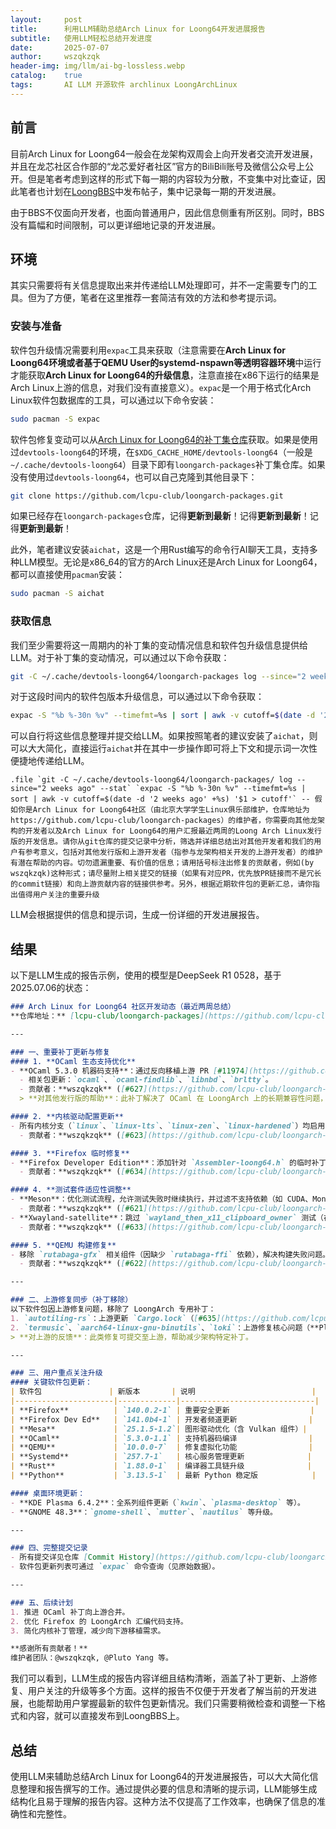 ```yaml
---
layout:     post
title:      利用LLM辅助总结Arch Linux for Loong64开发进展报告
subtitle:   使用LLM轻松总结开发进度
date:       2025-07-07
author:     wszqkzqk
header-img: img/llm/ai-bg-lossless.webp
catalog:    true
tags:       AI LLM 开源软件 archlinux LoongArchLinux
---
```


## 前言

目前Arch Linux for Loong64一般会在龙架构双周会上向开发者交流开发进展，并且在龙芯社区合作部的“龙芯爱好者社区”官方的BiliBili账号及微信公众号上公开。但是笔者考虑到这样的形式下每一期的内容较为分散，不变集中对比查证，因此笔者也计划在[LoongBBS](https://www.loongbbs.cn/)中发布帖子，集中记录每一期的开发进展。

由于BBS不仅面向开发者，也面向普通用户，因此信息侧重有所区别。同时，BBS没有篇幅和时间限制，可以更详细地记录的开发进展。

## 环境

其实只需要将有关信息提取出来并传递给LLM处理即可，并不一定需要专门的工具。但为了方便，笔者在这里推荐一套简洁有效的方法和参考提示词。

### 安装与准备

软件包升级情况需要利用`expac`工具来获取（注意需要在**Arch Linux for Loong64环境或者基于QEMU User的systemd-nspawn等透明容器环境**中运行才能获取**Arch Linux for Loong64的升级信息**，注意直接在x86下运行的结果是Arch Linux上游的信息，对我们没有直接意义）。`expac`是一个用于格式化Arch Linux软件包数据库的工具，可以通过以下命令安装：

```bash
sudo pacman -S expac
```

软件包修复变动可以从[Arch Linux for Loong64的补丁集仓库](https://github.com/lcpu-club/loongarch-packages)获取。如果是使用过`devtools-loong64`的环境，在`$XDG_CACHE_HOME/devtools-loong64`（一般是`~/.cache/devtools-loong64`）目录下即有`loongarch-packages`补丁集仓库。如果没有使用过`devtools-loong64`，也可以自己克隆到其他目录下：

```bash
git clone https://github.com/lcpu-club/loongarch-packages.git
```

如果已经存在`loongarch-packages`仓库，记得**更新到最新**！记得**更新到最新**！记得**更新到最新**！

此外，笔者建议安装`aichat`，这是一个用Rust编写的命令行AI聊天工具，支持多种LLM模型。无论是x86_64的官方的Arch Linux还是Arch Linux for Loong64，都可以直接使用`pacman`安装：

```bash
sudo pacman -S aichat
```

### 获取信息

我们至少需要将这一周期内的补丁集的变动情况信息和软件包升级信息提供给LLM。对于补丁集的变动情况，可以通过以下命令获取：

```bash
git -C ~/.cache/devtools-loong64/loongarch-packages log --since="2 weeks ago" --stat
```

对于这段时间内的软件包版本升级信息，可以通过以下命令获取：

```bash
expac -S "%b %-30n %v" --timefmt=%s | sort | awk -v cutoff=$(date -d '2 weeks ago' +%s) '$1 > cutoff'
```

可以自行将这些信息整理并提交给LLM。如果按照笔者的建议安装了`aichat`，则可以大大简化，直接运行`aichat`并在其中一步操作即可将上下文和提示词一次性便捷地传递给LLM。

```
.file `git -C ~/.cache/devtools-loong64/loongarch-packages/ log --since="2 weeks ago" --stat` `expac -S "%b %-30n %v" --timefmt=%s | sort | awk -v cutoff=$(date -d '2 weeks ago' +%s) '$1 > cutoff'` -- 假如你是Arch Linux for Loong64社区（由北京大学学生Linux俱乐部维护，仓库地址为https://github.com/lcpu-club/loongarch-packages）的维护者，你需要向其他龙架构的开发者以及Arch Linux for Loong64的用户汇报最近两周的Loong Arch Linux发行版的开发信息。请你从git仓库的提交记录中分析，筛选并详细总结出对其他开发者和我们的用户有参考意义，包括对其他发行版和上游开发者（指参与龙架构相关开发的上游开发者）的维护有潜在帮助的内容。切勿遗漏重要、有价值的信息；请用括号标注出修复的贡献者，例如(by wszqkzqk)这种形式；请尽量附上相关提交的链接（如果有对应PR，优先放PR链接而不是冗长的commit链接）和向上游贡献内容的链接供参考。另外，根据近期软件包的更新汇总，请你指出值得用户关注的重要升级
```

LLM会根据提供的信息和提示词，生成一份详细的开发进展报告。

## 结果

以下是LLM生成的报告示例，使用的模型是DeepSeek R1 0528，基于2025.07.06的状态：

```markdown
### Arch Linux for Loong64 社区开发动态（最近两周总结）  
**仓库地址：** [lcpu-club/loongarch-packages](https://github.com/lcpu-club/loongarch-packages)  

---

### 一、重要补丁更新与修复  
#### 1. **OCaml 生态支持优化**  
- **OCaml 5.3.0 机器码支持**：通过反向移植上游 PR [#11974](https://github.com/ocaml/ocaml/pull/11974)，为 LoongArch 启用机器码编译支持，修复了依赖 OCaml 的多个软件包（如 `libnbd`, `brltty`）的功能问题。  
  - 相关包更新：`ocaml`、`ocaml-findlib`、`libnbd`、`brltty`。  
  - 贡献者：**wszqkzqk** ([#627](https://github.com/lcpu-club/loongarch-packages/pull/627), [#628](https://github.com/lcpu-club/loongarch-packages/pull/628), [#629](https://github.com/lcpu-club/loongarch-packages/pull/629), [#632](https://github.com/lcpu-club/loongarch-packages/pull/632))。  
  > **对其他发行版的帮助**：此补丁解决了 OCaml 在 LoongArch 上的长期兼容性问题，可被其他发行版参考。

#### 2. **内核驱动配置更新**  
- 所有内核分支（`linux`、`linux-lts`、`linux-zen`、`linux-hardened`）均启用 **Intel Xe 显卡驱动**：通过 `CONFIG_DRM_XE_FORCE_PROBE="*"` 默认启用 Intel 新显卡驱动，改善显卡兼容性。  
  - 贡献者：**wszqkzqk** ([#623](https://github.com/lcpu-club/loongarch-packages/pull/623), [#624](https://github.com/lcpu-club/loongarch-packages/pull/624), [#625](https://github.com/lcpu-club/loongarch-packages/pull/625), [#626](https://github.com/lcpu-club/loongarch-packages/pull/626))。  

#### 3. **Firefox 临时修复**  
- **Firefox Developer Edition**：添加针对 `Assembler-loong64.h` 的临时补丁，解决汇编代码兼容性问题。  
  - 贡献者：**wszqkzqk** ([#634](https://github.com/lcpu-club/loongarch-packages/pull/634))。  

#### 4. **测试套件适应性调整**  
- **Meson**：优化测试流程，允许测试失败时继续执行，并过滤不支持依赖（如 CUDA、Mono）。  
  - 贡献者：**wszqkzqk** ([#621](https://github.com/lcpu-club/loongarch-packages/pull/621))。  
- **Xwayland-satellite**：跳过 `wayland_then_x11_clipboard_owner` 测试（在 systemd-nspawn 容器中失败）。  
  - 贡献者：**wszqkzqk** ([#633](https://github.com/lcpu-club/loongarch-packages/pull/633))。  

#### 5. **QEMU 构建修复**  
- 移除 `rutabaga-gfx` 相关组件（因缺少 `rutabaga-ffi` 依赖），解决构建失败问题。  
  - 贡献者：**wszqkzqk** ([#622](https://github.com/lcpu-club/loongarch-packages/pull/622))。  

---

### 二、上游修复同步（补丁移除）  
以下软件包因上游修复问题，移除了 LoongArch 专用补丁：  
1. `autotiling-rs`：上游更新 `Cargo.lock`（[#635](https://github.com/lcpu-club/loongarch-packages/pull/635), **wszqkzqk**）。  
2. `termusic`、`aarch64-linux-gnu-binutils`、`loki`：上游修复核心问题（**Pluto Yang**）。  
> **对上游的反馈**：此类修复可提交至上游，帮助减少架构特定补丁。  

---

### 三、用户重点关注升级  
#### 关键软件包更新：  
| 软件包               | 新版本       | 说明                          |
|----------------------|-------------|------------------------------|
| **Firefox**          | `140.0.2-1` | 重要安全更新                  |
| **Firefox Dev Ed**   | `141.0b4-1` | 开发者频道更新                |
| **Mesa**             | `25.1.5-1.2`| 图形驱动优化（含 Vulkan 组件）|
| **OCaml**            | `5.3.0-1.1` | 支持机器码编译                |
| **QEMU**             | `10.0.0-7`  | 修复虚拟化功能                |
| **Systemd**          | `257.7-1`   | 核心服务管理更新              |
| **Rust**             | `1.88.0-1`  | 编译器工具链升级              |
| **Python**           | `3.13.5-1`  | 最新 Python 稳定版            |

#### 桌面环境更新：  
- **KDE Plasma 6.4.2**：全系列组件更新（`kwin`、`plasma-desktop` 等）。  
- **GNOME 48.3**：`gnome-shell`、`mutter`、`nautilus` 等升级。  

---

### 四、完整提交记录  
- 所有提交详见仓库 [Commit History](https://github.com/lcpu-club/loongarch-packages/commits/main)。  
- 软件包更新列表可通过 `expac` 命令查询（见原始数据）。  

---

### 五、后续计划  
1. 推进 OCaml 补丁向上游合并。  
2. 优化 Firefox 的 LoongArch 汇编代码支持。  
3. 简化内核补丁管理，减少向下游移植需求。  

**感谢所有贡献者！**  
维护者团队：@wszqkzqk, @Pluto Yang 等。
```

我们可以看到，LLM生成的报告内容详细且结构清晰，涵盖了补丁更新、上游修复、用户关注的升级等多个方面。这样的报告不仅便于开发者了解当前的开发进展，也能帮助用户掌握最新的软件包更新情况。我们只需要稍微检查和调整一下格式和内容，就可以直接发布到LoongBBS上。

## 总结

使用LLM来辅助总结Arch Linux for Loong64的开发进展报告，可以大大简化信息整理和报告撰写的工作。通过提供必要的信息和清晰的提示词，LLM能够生成结构化且易于理解的报告内容。这种方法不仅提高了工作效率，也确保了信息的准确性和完整性。
